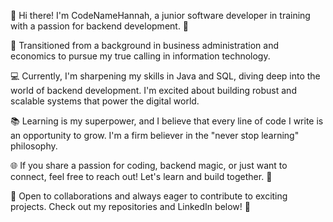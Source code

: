👋 Hi there! I'm CodeNameHannah, a junior software developer in training with a passion for backend development. 🚀

🧠 Transitioned from a background in business administration and economics to pursue my true calling in information technology.

💻 Currently, I'm sharpening my skills in Java and SQL, diving deep into the world of backend development. I'm excited about building robust and scalable systems that power the digital world.

📚 Learning is my superpower, and I believe that every line of code I write is an opportunity to grow. I'm a firm believer in the "never stop learning" philosophy.

🌐  If you share a passion for coding, backend magic, or just want to connect, feel free to reach out! Let's learn and build together. 🤝

🌟 Open to collaborations and always eager to contribute to exciting projects. Check out my repositories and LinkedIn below! 🚀
